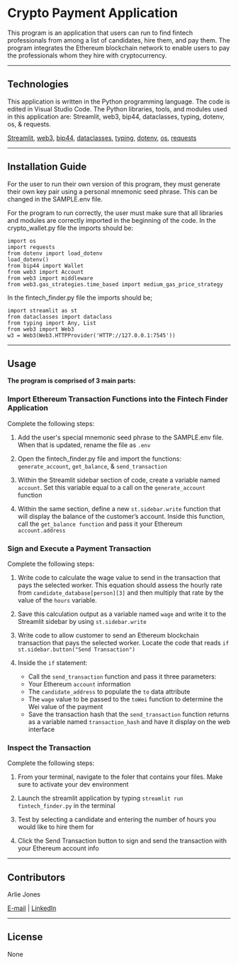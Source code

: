 # Crypto Payment Application
This program is an application that users can run to find fintech professionals from among a list of candidates, hire them, and pay them. The program integrates the Ethereum blockchain network to enable users to pay the professionals whom they hire with cryptocurrency.

----

## Technologies
This application is written in the Python programming language. The code is edited in Visual Studio Code. The Python libraries, tools, and modules used in this application are: Streamlit, web3, bip44, dataclasses, typing, dotenv, os, & requests.

[Streamlit](https://docs.streamlit.io/), [web3](https://web3py.readthedocs.io/en/stable/), [bip44](https://pypi.org/project/bip44/), [dataclasses](https://docs.python.org/3/library/dataclasses.html), [typing](https://docs.python.org/3/library/typing.html), [dotenv](https://pypi.org/project/python-dotenv/), [os](https://python101.pythonlibrary.org/chapter16_os.html), [requests](https://requests.readthedocs.io/en/latest/)


----

## Installation Guide
For the user to run their own version of this program, they must generate their own key pair using a personal mnemonic seed phrase. This can be changed in the SAMPLE.env file. 

For the program to run correctly, the user must make sure that all libraries and modules are correctly imported in the beginning of the code. In the crypto_wallet.py file the imports should be:

    import os
    import requests
    from dotenv import load_dotenv
    load_dotenv()
    from bip44 import Wallet
    from web3 import Account
    from web3 import middleware
    from web3.gas_strategies.time_based import medium_gas_price_strategy

In the fintech_finder.py file the imports should be;

    import streamlit as st
    from dataclasses import dataclass
    from typing import Any, List
    from web3 import Web3
    w3 = Web3(Web3.HTTPProvider('HTTP://127.0.0.1:7545'))


----

## Usage

**The program is comprised of 3 main parts:**

### Import Ethereum Transaction Functions into the Fintech Finder Application

Complete the following steps:

1. Add the user's special mnemonic seed phrase to the SAMPLE.env file. When that is updated, rename the file as `.env`

2. Open the fintech_finder.py file and import the functions: `generate_account`, `get_balance`, & `send_transaction`

3. Within the Streamlit sidebar section of code, create a variable named `account`. Set this variable equal to a call on the `generate_account` function

4. Within the same section, define a new `st.sidebar.write` function that will display the balance of the customer’s account. Inside this function, call the `get_balance function` and pass it your Ethereum `account.address`

### Sign and Execute a Payment Transaction

Complete the following steps:

1. Write code to calculate the wage value to send in the transaction that pays the selected worker. This equation should assess the hourly rate from `candidate_database[person][3]` and then multiply that rate by the value of the `hours` variable.

2. Save this calculation output as a variable named `wage` and write it to the Streamlit sidebar by using `st.sidebar.write`

3. Write code to allow customer to send an Ethereum blockchain transaction that pays the selected worker. Locate the code that reads `if st.sidebar.button("Send Transaction")`

4. Inside the `if` statement:
    - Call the `send_transaction` function and pass it three parameters:
    - Your Ethereum `account` information
    - The `candidate_address` to populate the `to` data attribute
    - The `wage` value to be passed to the `toWei` function to determine the Wei value of the payment
    - Save the transaction hash that the `send_transaction` function returns as a variable named `transaction_hash` and have it display on the web interface

### Inspect the Transaction

Complete the following steps:

1. From your terminal, navigate to the foler that contains your files. Make sure to activate your dev environment

2. Launch the streamlit application by typing `streamlit run fintech_finder.py` in the terminal

3. Test by selecting a candidate and entering the number of hours you would like to hire them for

4. Click the Send Transaction button to sign and send the transaction with your Ethereum account info

----

## Contributors

Arlie Jones

[E-mail](arliejones98@gmail.com)  |  [LinkedIn](https://www.linkedin.com/in/arlie-jones-020092159/)

----

## License

None